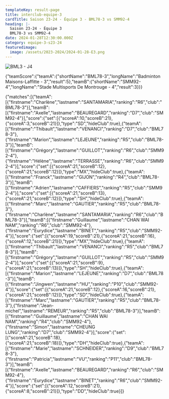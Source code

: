 ```yaml
---
templateKey: result-page
title: interclub-equipe-3
cardTitle: Saison 23-24 - Équipe 3 - BML78-3 vs SMM92-4 
heading: |-
  Saison 23-24 - Équipe 3
  BML78-3 vs SMM92-4
date: 2024-01-28T12:30:00.000Z
category: equipe-3-s23-24
featuredimage:
  image: /assets/2023-2024/2024-01-28-E3.png
---
```

![](/assets/2023-2024/2024-01-28-E3.png "BML3 - J4")

<teamscoreboard>{"teamScore":{"teamA":{"shortName":"BML78-3","longName":"Badminton Maisons-Laffitte - 3","result":5},"teamB":{"shortName":"SMM92-4","longName":"Stade Multisports De Montrouge - 4","result":3}}}</teamscoreboard>

<scoreboard>{"matches":[{"teamA":[{"firstname":"Charlène","lastname":"SANTAMARIA","ranking":"R6","club":"BML78-3"}],"teamB":[{"firstname":"Axelle","lastname":"BEAUREGARD","ranking":"D7","club":"SMM92-4"}],"score":{"set":[{"scoreA":10,"scoreB":21},{"scoreA":3,"scoreB":21}]},"type":"SD","hideClub":true},{"teamA":[{"firstname":"Thibault","lastname":"VENANCI","ranking":"D7","club":"BML78-3"},{"firstname":"Marion","lastname":"LEJEUNE","ranking":"R5","club":"BML78-3"}],"teamB":[{"firstname":"Grégory","lastname":"GUILLOT","ranking":"R6","club":"SMM92-4"},{"firstname":"Hélène","lastname":"TERRASSE","ranking":"R6","club":"SMM92-4"}],"score":{"set":[{"scoreA":21,"scoreB":12},{"scoreA":21,"scoreB":12}]},"type":"MX","hideClub":true},{"teamA":[{"firstname":"Franck","lastname":"GIJON","ranking":"R4","club":"BML78-3"}],"teamB":[{"firstname":"Adrien","lastname":"CAFFIERS","ranking":"R5","club":"SMM92-4"}],"score":{"set":[{"scoreA":21,"scoreB":13},{"scoreA":21,"scoreB":12}]},"type":"SH","hideClub":true},{"teamA":[{"firstname":"Marc","lastname":"GAUTIER","ranking":"R5","club":"BML78-3"},{"firstname":"Charlène","lastname":"SANTAMARIA","ranking":"R6","club":"BML78-3"}],"teamB":[{"firstname":"Guillaume","lastname":"CHAN WAI NAM","ranking":"R6","club":"SMM92-4"},{"firstname":"Eurydice","lastname":"BINET","ranking":"R5","club":"SMM92-4"}],"score":{"set":[{"scoreA":19,"scoreB":21},{"scoreA":21,"scoreB":16},{"scoreA":12,"scoreB":21}]},"type":"MX","hideClub":true},{"teamA":[{"firstname":"Thibault","lastname":"VENANCI","ranking":"R5","club":"BML78-3"}],"teamB":[{"firstname":"Grégory","lastname":"GUILLOT","ranking":"R5","club":"SMM92-4"}],"score":{"set":[{"scoreA":21,"scoreB":9},{"scoreA":21,"scoreB":13}]},"type":"SH","hideClub":true},{"teamA":[{"firstname":"Marion","lastname":"LEJEUNE","ranking":"D7","club":"BML78-3"}],"teamB":[{"firstname":"Jingwen","lastname":"HU","ranking":"P10","club":"SMM92-4"}],"score":{"set":[{"scoreA":21,"scoreB":12},{"scoreA":16,"scoreB":21},{"scoreA":21,"scoreB":12}]},"type":"SD","hideClub":true},{"teamA":[{"firstname":"Marc","lastname":"GAUTIER","ranking":"R5","club":"BML78-3"},{"firstname":"Jean-michel","lastname":"REMEUR","ranking":"R5","club":"BML78-3"}],"teamB":[{"firstname":"Guillaume","lastname":"CHAN WAI NAM","ranking":"R4","club":"SMM92-4"},{"firstname":"Simon","lastname":"CHEUNG LUNG","ranking":"D7","club":"SMM92-4"}],"score":{"set":[{"scoreA":21,"scoreB":18},{"scoreA":21,"scoreB":18}]},"type":"DH","hideClub":true},{"teamA":[{"firstname":"Marie","lastname":"SCHNEIDER","ranking":"D9","club":"BML78-3"},{"firstname":"Patricia","lastname":"VU","ranking":"P11","club":"BML78-3"}],"teamB":[{"firstname":"Axelle","lastname":"BEAUREGARD","ranking":"R6","club":"SMM92-4"},{"firstname":"Eurydice","lastname":"BINET","ranking":"R6","club":"SMM92-4"}],"score":{"set":[{"scoreA":12,"scoreB":21},{"scoreA":8,"scoreB":21}]},"type":"DD","hideClub":true}]}</scoreboard>